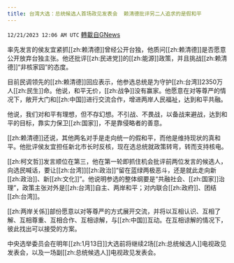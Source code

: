 ```yaml
---
title: 台湾大选：总统候选人首场政见发表会  赖清德批评另二人追求的是假和平
---
```

`12/21/2023 12:06 AM UTC` [轉載自GNews](https://gnews.org/articles/2134254)

率先发言的侯友宜紧抓[[zh:赖清德]]曾经公开台独，他质问[[zh:赖清德]]是否愿意公开放弃台独主张。他还批评[[zh:民进党]]的[[zh:能源]]政策，并且挑战[[zh:赖清德]]“非核家园”的态度。

目前民调领先的[[zh:赖清德]]回应表示，他参选总统是为守护[[zh:台湾]]2350万人[[zh:民生]]命。他说，和平无价，[[zh:战争]]没有赢家。他愿意在对等尊严的情况下，敞开大门和[[zh:中国]]进行交流合作，增进两岸人民福祉，达到和平共融。

他说，我们对和平有理想，但不存幻想。不引战、不畏战，以备战来避战，达到和平的目标，靠实力保卫[[zh:国家]]，不是靠侵略者的善意。

[[zh:赖清德]]还说，其他两名对手是走向统一的假和平，而他是维持现状的真和平。他批评侯友宜担任新北市长时反核，现在选总统就政策转弯，转而支持核电。

[[zh:柯文哲]]发言顺位在第三，他在第一轮即抓住机会批评前两位发言的候选人，向选民喊话，要让[[zh:台湾]][[zh:政治]]“留在蓝绿两极恶斗，还是就此走向新[[zh:政治]]、新[[zh:文化]]”。他说明参选的整体纲要是“共融社会、[[zh:国家]]治理”，政策主张对外是[[zh:台湾]]自主、两岸和平；对内联合[[zh:政府]]、团结[[zh:台湾]]。

[[zh:两岸关係]]部份愿意以对等尊严的方式展开交流，并将以互相认识、互相了解、互相尊重、互相合作、互相谅解，与[[zh:中国]]互动。在互相谅解的情况下，彼此找出可以接受的方案。

中央选举委员会在明年[[zh:1月13日]]大选前将继续2场[[zh:总统候选人]]电视政见发表会，以及一场副[[zh:总统候选人]]电视政见发表会。
